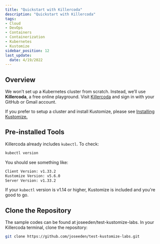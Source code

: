 ```yaml
---
title: "Quickstart with Killercoda"
description: "Quickstart with Killercoda"
tags: 
- Cloud
- DevOps
- Containers
- Containerization
- Kubernetes
- Kustomize
sidebar_position: 12
last_update:
  date: 4/19/2022
---
```



## Overview

We won’t set up a Kubernetes cluster from scratch. Instead, we’ll use **Killercoda**, a free online playground. Visit [Killercoda](https://killercoda.com/playgrounds/scenario/kubernetes) and sign in with your GitHub or Gmail account.

If you prefer to setup a cluster and install Kustomize, please see [Installing Kustomize.](/docs/015-Kubernetes-Tools/039-Kustomize/013-Install-Kustomize.md)

## Pre-installed Tools

Killercoda already includes `kubectl`. To check:

```bash
kubectl version
```

You should see something like:

```bash
Client Version: v1.33.2
Kustomize Version: v5.6.0
Server Version: v1.33.2
```

If your `kubectl` version is v1.14 or higher, Kustomize is included and you're good to go.


## Clone the Repository

The sample codes can be found at joseeden/test-kustomize-labs. In your Killercoda terminal, clone the repository: 

```bash
git clone https://github.com/joseeden/test-kustomize-labs.git 
```